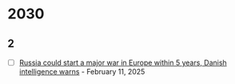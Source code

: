 
# 2030
## 2
- [ ] [Russia could start a major war in Europe within 5 years, Danish intelligence warns](https://www.politico.eu/article/russia-war-threat-europe-within-5-years-danish-intelligence-ddis-warns/) - February 11, 2025 

